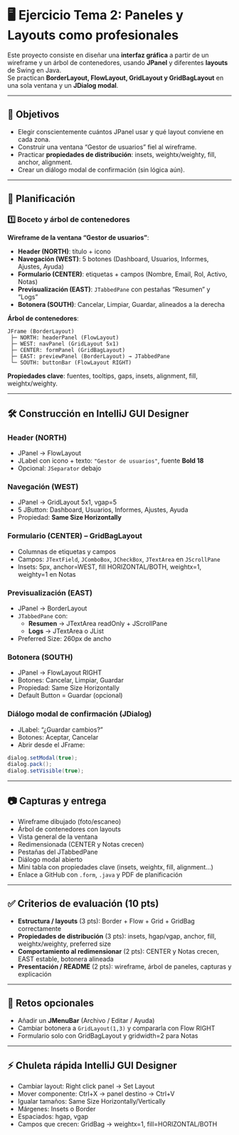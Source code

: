 # 🖥️ Ejercicio Tema 2: Paneles y Layouts como profesionales

Este proyecto consiste en diseñar una **interfaz gráfica** a partir de un wireframe y un árbol de contenedores, usando **JPanel** y diferentes **layouts** de Swing en Java.  
Se practican **BorderLayout, FlowLayout, GridLayout y GridBagLayout** en una sola ventana y un **JDialog modal**.

---

## 🎯 Objetivos

- Elegir conscientemente cuántos JPanel usar y qué layout conviene en cada zona.  
- Construir una ventana “Gestor de usuarios” fiel al wireframe.  
- Practicar **propiedades de distribución**: insets, weightx/weighty, fill, anchor, alignment.  
- Crear un diálogo modal de confirmación (sin lógica aún).

---

## 📝 Planificación

### 1️⃣ Boceto y árbol de contenedores

**Wireframe de la ventana “Gestor de usuarios”**:

- **Header (NORTH)**: título + icono  
- **Navegación (WEST)**: 5 botones (Dashboard, Usuarios, Informes, Ajustes, Ayuda)  
- **Formulario (CENTER)**: etiquetas + campos (Nombre, Email, Rol, Activo, Notas)  
- **Previsualización (EAST)**: `JTabbedPane` con pestañas “Resumen” y “Logs”  
- **Botonera (SOUTH)**: Cancelar, Limpiar, Guardar, alineados a la derecha  

**Árbol de contenedores**:

```
JFrame (BorderLayout)
 ├─ NORTH: headerPanel (FlowLayout)
 ├─ WEST: navPanel (GridLayout 5x1)
 ├─ CENTER: formPanel (GridBagLayout)
 ├─ EAST: previewPanel (BorderLayout) → JTabbedPane
 └─ SOUTH: buttonBar (FlowLayout RIGHT)
```

**Propiedades clave**: fuentes, tooltips, gaps, insets, alignment, fill, weightx/weighty.

---

## 🛠️ Construcción en IntelliJ GUI Designer

### Header (NORTH)
- JPanel → FlowLayout  
- JLabel con icono + texto: `"Gestor de usuarios"`, fuente **Bold 18**  
- Opcional: `JSeparator` debajo

### Navegación (WEST)
- JPanel → GridLayout 5x1, vgap=5  
- 5 JButton: Dashboard, Usuarios, Informes, Ajustes, Ayuda  
- Propiedad: **Same Size Horizontally**  

### Formulario (CENTER) – GridBagLayout
- Columnas de etiquetas y campos  
- Campos: `JTextField`, `JComboBox`, `JCheckBox`, `JTextArea` en `JScrollPane`  
- Insets: 5px, anchor=WEST, fill HORIZONTAL/BOTH, weightx=1, weighty=1 en Notas

### Previsualización (EAST)
- JPanel → BorderLayout  
- `JTabbedPane` con:
  - **Resumen** → JTextArea readOnly + JScrollPane  
  - **Logs** → JTextArea o JList  
- Preferred Size: 260px de ancho

### Botonera (SOUTH)
- JPanel → FlowLayout RIGHT  
- Botones: Cancelar, Limpiar, Guardar  
- Propiedad: Same Size Horizontally  
- Default Button = Guardar (opcional)

### Diálogo modal de confirmación (JDialog)
- JLabel: “¿Guardar cambios?”  
- Botones: Aceptar, Cancelar  
- Abrir desde el JFrame:  
```java
dialog.setModal(true);
dialog.pack();
dialog.setVisible(true);
```

---

## 📷 Capturas y entrega

- Wireframe dibujado (foto/escaneo)  
- Árbol de contenedores con layouts  
- Vista general de la ventana  
- Redimensionada (CENTER y Notas crecen)  
- Pestañas del JTabbedPane  
- Diálogo modal abierto  
- Mini tabla con propiedades clave (insets, weightx, fill, alignment…)  
- Enlace a GitHub con `.form`, `.java` y PDF de planificación

---

## ✅ Criterios de evaluación (10 pts)

- **Estructura / layouts** (3 pts): Border + Flow + Grid + GridBag correctamente  
- **Propiedades de distribución** (3 pts): insets, hgap/vgap, anchor, fill, weightx/weighty, preferred size  
- **Comportamiento al redimensionar** (2 pts): CENTER y Notas crecen, EAST estable, botonera alineada  
- **Presentación / README** (2 pts): wireframe, árbol de paneles, capturas y explicación

---

## 🎯 Retos opcionales

- Añadir un **JMenuBar** (Archivo / Editar / Ayuda)  
- Cambiar botonera a `GridLayout(1,3)` y compararla con Flow RIGHT  
- Formulario solo con GridBagLayout y gridwidth=2 para Notas  

---

## ⚡ Chuleta rápida IntelliJ GUI Designer

- Cambiar layout: Right click panel → Set Layout  
- Mover componente: Ctrl+X → panel destino → Ctrl+V  
- Igualar tamaños: Same Size Horizontally/Vertically  
- Márgenes: Insets o Border  
- Espaciados: hgap, vgap  
- Campos que crecen: GridBag → weightx=1, fill=HORIZONTAL/BOTH
